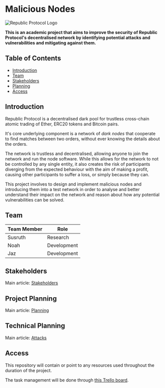 # Malicious Nodes
![Republic Protocol Logo](https://republicprotocol.github.io/files/logo/128x128.png)

**This is an academic project that aims to improve the security of Republic Protocol's decentralised network by identifying potential attacks and vulnerabilities and mitigating against them.**

## Table of Contents

  * [Introduction](#introduction)
  * [Team](#team)
  * [Stakeholders](#stakeholders)
  * [Planning](#planning)
  * [Access](#access)


## Introduction

Republic Protocol is a decentralised dark pool for trustless cross-chain atomic trading of Ether, ERC20 tokens and Bitcoin pairs.

It's core underlying component is a network of *dark nodes* that cooperate to find matches between two orders, without ever knowing the details about the orders.

The network is trustless and decentralised, allowing anyone to join the network and run the node software. While this allows for the network to not be controlled by any single entity, it also creates the risk of participants diverging from the expected behaviour with the aim of making a profit, causing other participants to suffer a loss, or simply because they can.

This project involves to design and implement malicious nodes and introducing them into a test network in order to analyse and better understand their impact on the network and reason about how any potential vulnerabilities can be solved.
 
## Team

| Team Member | Role        | 
| ------------| ------------| 
| Susruth     | Research    |
| Noah        | Development | 
| Jaz         | Development | 


## Stakeholders

Main article: [Stakeholders](./documentation/stakeholders.md)

## Project Planning

Main article: [Planning](./documentation/planning.md)

## Technical Planning

Main article: [Attacks](./documentation/attacks.md)

## Access

This repository will contain or point to any resources used throughout the duration of the project.

The task management will be done through [this Trello board]().
